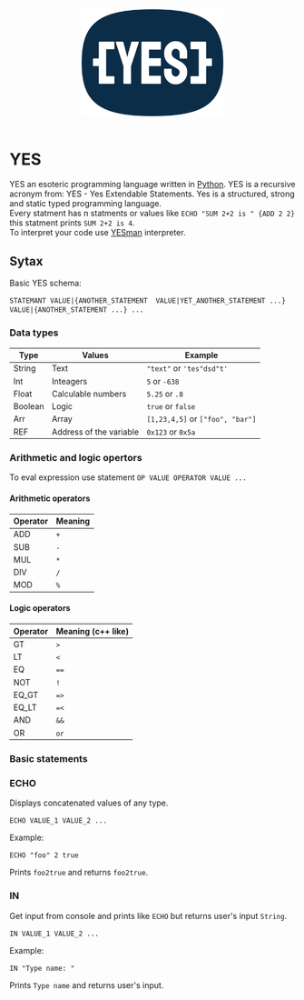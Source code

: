 <div align="center">
  <a href="https://github.com/julkot1/YES">
    <img src="https://github.com/julkot1/YES/blob/main/logo.svg" alt="Logo" width="250" height="187.5">
  </a>
</div>
</br>


# YES
YES an esoteric programming language written in [Python](https://www.python.org/).
YES is a recursive acronym from: YES - Yes Extendable Statements. Yes is a structured, strong and static typed programming language. 
</br>
Every statment has n statments or values like `ECHO "SUM 2+2 is " {ADD 2 2}` this statment prints `SUM 2+2 is 4`.
</br>
To interpret your code use [YESman]() interpreter.
## Sytax
Basic YES schema:
```
STATEMANT VALUE|{ANOTHER_STATEMENT  VALUE|YET_ANOTHER_STATEMENT ...} VALUE|{ANOTHER_STATEMENT ...} ...
```
### Data types
| Type | Values | Example|
| ------------- | ------------- | ------------- |
| String  | Text  |`"text"` or `'tes"dsd"t'`|
| Int  | Inteagers  |`5` or `-638`|
| Float  | Calculable numbers  |`5.25` or `.8`|
| Boolean  | Logic  |`true` or `false`|
| Arr  | Array  |`[1,23,4,5]` or `["foo", "bar"]`|
| REF  | Address of the variable  |`0x123` or `0x5a`|

### Arithmetic and logic opertors

To eval expression use statement `OP VALUE OPERATOR VALUE ...`

#### Arithmetic operators

| Operator | Meaning |
| ------------- | ------------- |
| ADD  | `+`  |
| SUB | `-`  |
| MUL  | `*`  |
| DIV  | `/`  |
| MOD  | `%`  |

#### Logic operators

| Operator | Meaning (c++ like)|
| ------------- | ------------- |
| GT  | `>`  |
| LT  | `<`  |
| EQ  | `==`  |
| NOT | `!`  |
| EQ_GT  | `=>`  |
| EQ_LT  | `=<`  |
| AND  | `&&`  |
| OR  | `or`|

### Basic statements

### ECHO
Displays concatenated values of any type.
```
ECHO VALUE_1 VALUE_2 ...
```
Example:
```
ECHO "foo" 2 true
```
Prints `foo2true` and returns `foo2true`.
### IN
Get input from console and prints like `ECHO` but returns user's input `String`.
```
IN VALUE_1 VALUE_2 ...
```
Example:
```
IN "Type name: "
```
Prints `Type name` and returns user's input.



